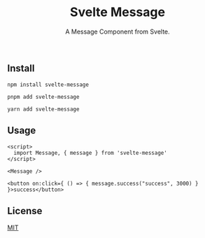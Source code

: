 <h1 align="center">
  Svelte Message
</h1>

<div align="center">
A Message Component from Svelte.
</div>

<br>
<br>

## Install

```
npm install svelte-message
```

```
pnpm add svelte-message
```

```
yarn add svelte-message
```

## Usage

```
<script>
  import Message, { message } from 'svelte-message'
</script>

<Message />

<button on:click={ () => { message.success("success", 3000) } }>success</button>
```

## License

[MIT](https://github.com/lanset/svelte-message/blob/main/LICENSE)